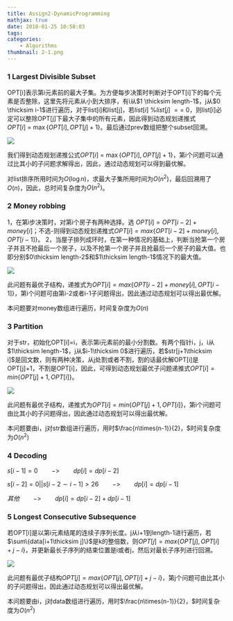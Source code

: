 ```yaml
---
title: Assign2-DynamicProgramming
mathjax: true
date: 2018-01-25 10:58:03
tags:
categories:
	- Algorithms
thumbnail: 2-1.png
---
```


### 1 Largest Divisible Subset 

OPT[i]表示第i元素前的最大子集。为方便每步决策时判断对于OPT[i]下的每个元素是否整除，这里先将元素从小到大排序，有i从$1 \thicksim length-1$，j从$0 \thicksim i-1$进行遍历，对于list[i]和list[j]，若$list[i]\ \%list[j]\ ==\ 0$，则list[i]必定可以整除OPT[j]下最大子集中的所有元素，因此得到动态规划递推式$OPT[i]\ =\ \max \{OPT[i], OPT[j]+1\}$。最后通过prev数组把整个subset回溯。

![](https://cdn.jsdelivr.net/gh/xmzzyo/Blog@master/source/_posts/https://cdn.jsdelivr.net/gh/xmzzyo/Blog@master/source/_posts/https://cdn.jsdelivr.net/gh/xmzzyo/Blog@master/source/_posts/Assign2-DynamicProgramming/20190114110557.png)

我们得到动态规划递推公式$OPT[i]\ =\ \max \{OPT[i], OPT[j]+1\}$，第i个问题可以通过比其小的子问题求解得出，因此，通过动态规划可以得到最优解。

对list排序所用时间为$O(\log n)$，求最大子集所用时间为$O(n^2)$，最后回溯用了$O(n)$，因此，总时间复杂度为$O(n^2)$。

### 2 Money robbing 

1，在第i步决策时，对第i个房子有两种选择。选 $OPT[i]=OPT[i-2]+money[i]$；不选-则得到动态规划递推式$OPT[i]=max\{OPT[i-2]+money[i],OPT[i-1]\}$。
2，当屋子排列成环时，在第一种情况的基础上，判断当抢第一个房子并且不抢最后一个房子，以及不抢第一个房子并且抢最后一个房子的最大值。也即分别$0\thicksim length-2$和$1\thicksim length-1$情况下的最大值。

![](https://cdn.jsdelivr.net/gh/xmzzyo/Blog@master/source/_posts/https://cdn.jsdelivr.net/gh/xmzzyo/Blog@master/source/_posts/https://cdn.jsdelivr.net/gh/xmzzyo/Blog@master/source/_posts/Assign2-DynamicProgramming/20190114110615.png)

此问题有最优子结构，递推式为$OPT[i]=max\{OPT[i-2]+money[i],OPT[i-1]\}$，第i个问题可由第i-2或者i-1子问题得出，因此通过动态规划可以得出最优解。

本问题要对money数组进行遍历，时间复杂度为$O(n)$

### 3 Partition 

对于str，初始化OPT[i]=i，表示第i元素前的最小分割数。有两个指针i，j，i从$1\thicksim length-1$，j从$i-1\thicksim 0$进行遍历，若$str[j+1\thicksim i]$是回文数，则有两种决策，从j处割或者不割，割的话最优解OPT[i]是OPT[j]+1，不割是OPT[i]，因此，可得到动态规划最优子问题递推式$OPT[i] = min\{OPT[j]+1,OPT[i]\}$。

![](https://cdn.jsdelivr.net/gh/xmzzyo/Blog@master/source/_posts/https://cdn.jsdelivr.net/gh/xmzzyo/Blog@master/source/_posts/https://cdn.jsdelivr.net/gh/xmzzyo/Blog@master/source/_posts/Assign2-DynamicProgramming/20190114110625.png)

此问题有最优子结构，递推式为$OPT[i] = min\{OPT[j]+1,OPT[i]\}​$，第i个问题可由比其小的子问题得出，因此通过动态规划可以得出最优解。

本问题要由i，j对str数组进行遍历，用时$\frac{n\times(n-1)}{2}，$时间复杂度为$O(n^2)$

### 4 Decoding 

$s[i-1]=0\qquad ->\qquad dp[i]=dp[i-2]$

$s[i-2]=0||s[i-2\sim i-1]>26\qquad->\qquad dp[i]=dp[i-1]$

$其他\qquad ->\qquad dp[i]=dp[i-2]+dp[i-1]$

### 5 Longest Consecutive Subsequence 

若OPT[i]是以第i元素结尾的连续子序列长度。j从i+1到length-1进行遍历，若$\sum\{data[i+1\thicksim j]\}$是k的整倍数，则$OPT[j]=max\{OPT[j],OPT[i]+j-i\}$，并更新最长子序列的结束位置是i或者j，然后对最长子序列进行回溯。

![](https://cdn.jsdelivr.net/gh/xmzzyo/Blog@master/source/_posts/https://cdn.jsdelivr.net/gh/xmzzyo/Blog@master/source/_posts/https://cdn.jsdelivr.net/gh/xmzzyo/Blog@master/source/_posts/Assign2-DynamicProgramming/20190114110642.png)

此问题有最优子结构$OPT[j]=max\{OPT[j],OPT[i]+j-i\}$，第j个问题可由比其小的子问题得出，因此通过动态规划可以得出最优解。

本问题要由i，j对data数组进行遍历，用时$\frac{n\times(n-1)}{2}，$时间复杂度为$O(n^2)$

